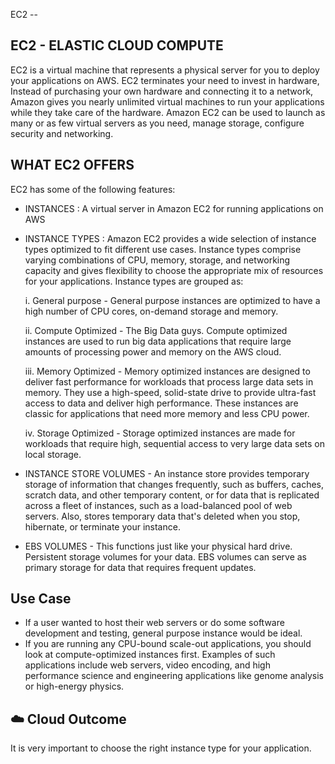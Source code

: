 
EC2 --

## EC2 - ELASTIC CLOUD COMPUTE 

EC2 is a virtual machine that represents a physical server for you to deploy your applications on AWS. EC2 terminates your need to invest in hardware, Instead of purchasing your own hardware and connecting it to a network, Amazon gives you nearly unlimited virtual machines to run your applications while they take care of the hardware. Amazon EC2 can be used to launch as many or as few virtual servers as you need, manage storage, configure security and networking.

## WHAT EC2 OFFERS

EC2 has some of the following features:

- INSTANCES : A virtual server in Amazon EC2 for running applications on AWS

- INSTANCE TYPES : Amazon EC2 provides a wide selection of instance types optimized to fit different use cases. Instance types comprise varying combinations of CPU, memory, storage, and networking capacity and gives flexibility to choose the appropriate mix of resources for your applications. Instance types are grouped as:

    i.   General purpose - General purpose instances are optimized to have a high number of CPU cores, on-demand storage and memory. 
 
    ii.  Compute Optimized - The Big Data guys. Compute optimized instances are used to run big data applications that require large amounts of processing power and memory on the AWS cloud.
 
    iii. Memory Optimized - Memory optimized instances are designed to deliver fast performance for workloads that process large data sets in memory. They use a high-speed, solid-state drive to provide ultra-fast access to data and deliver high performance. These instances are classic for applications that need more memory and less CPU power.  
 
     iv.   Storage Optimized - Storage optimized instances are made for workloads that require high, sequential access to very large data sets on local storage.

- INSTANCE STORE VOLUMES - An instance store provides temporary storage of information that changes frequently, such as buffers, caches, scratch data, and other temporary content, or for data that is replicated across a fleet of instances, such as a load-balanced pool of web servers. Also, stores temporary data that's deleted when you stop, hibernate, or terminate your instance.

- EBS VOLUMES - This functions just like your physical hard drive. Persistent storage volumes for your data. EBS volumes can serve as primary storage for data that requires frequent updates.


## Use Case

-   If a user wanted to host their web servers or do some software development and testing, general purpose instance would be ideal.
-   If you are running any CPU-bound scale-out applications, you should look at compute-optimized instances first. Examples of such applications include web servers, video encoding, and high performance science and engineering applications like genome analysis or high-energy physics.



## ☁️ Cloud Outcome

It is very important to choose the right instance type for your application. 

